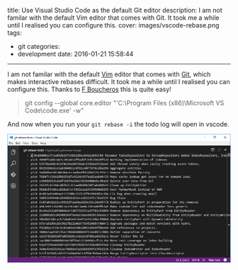 title: Use Visual Studio Code as the default Git editor
description: I am not familar with the default Vim editor that comes with Git. It took me a while until I realised you can configure this. 
cover: images/vscode-rebase.png
tags:
  - git
categories:
  - development
date: 2016-01-21 15:58:44
---

I am not familar with the default [Vim](http://www.vim.org/) editor that comes with [Git](https://git-scm.com/), which makes interactive rebases difficult. It took me a while until I realised you can configure this. Thanks to [F Boucheros](http://stackoverflow.com/users/431072/f-boucheros) this is quite easy!

> git config --global core.editor "'C:\Program Files (x86)\Microsoft VS Code\code.exe' -w"  

And now when you run your `git rebase -i` the todo log will open in vscode.

![](/blog/images/vscode-rebase.png)
